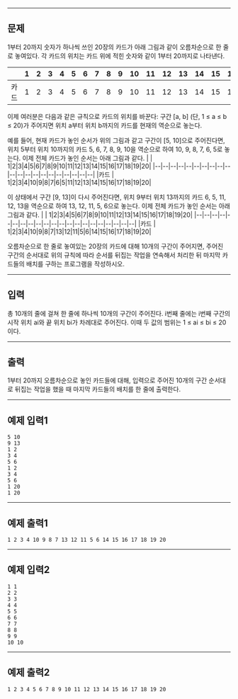 

--- 
## 문제

1부터 20까지 숫자가 하나씩 쓰인 20장의 카드가 아래 그림과 같이 오름차순으로 한 줄로 놓여있다. 각 카드의 위치는 카드 위에 적힌 숫자와 같이 1부터 20까지로 나타낸다. 


| | 1|2|3|4|5|6|7|8|9|10|11|12|13|14|15|16|17|18|19|20|
|--|--|--|--|--|--|--|--|--|--|--|--|--|--|--|--|--|--|--|--|--|
|카드 | 1|2|3|4|5|6|7|8|9|10|11|12|13|14|15|16|17|18|19|20|

이제 여러분은 다음과 같은 규칙으로 카드의 위치를 바꾼다: 구간 [a, b] (단, 1 ≤ a ≤ b ≤ 20)가 주어지면 위치 a부터 위치 b까지의 카드를 현재의 역순으로 놓는다.

예를 들어, 현재 카드가 놓인 순서가 위의 그림과 같고 구간이 [5, 10]으로 주어진다면, 위치 5부터 위치 10까지의 카드 5, 6, 7, 8, 9, 10을 역순으로 하여 10, 9, 8, 7, 6, 5로 놓는다. 이제 전체 카드가 놓인 순서는 아래 그림과 같다.
| | 1|2|3|4|5|6|7|8|9|10|11|12|13|14|15|16|17|18|19|20|
|--|--|--|--|--|--|--|--|--|--|--|--|--|--|--|--|--|--|--|--|--|
|카드 | 1|2|3|4|10|9|8|7|6|5|11|12|13|14|15|16|17|18|19|20|

이 상태에서 구간 [9, 13]이 다시 주어진다면, 위치 9부터 위치 13까지의 카드 6, 5, 11, 12, 13을 역순으로 하여 13, 12, 11, 5, 6으로 놓는다. 이제 전체 카드가 놓인 순서는 아래 그림과 같다.
| | 1|2|3|4|5|6|7|8|9|10|11|12|13|14|15|16|17|18|19|20|
|--|--|--|--|--|--|--|--|--|--|--|--|--|--|--|--|--|--|--|--|--|
|카드 | 1|2|3|4|10|9|8|7|13|12|11|5|6|14|15|16|17|18|19|20|

오름차순으로 한 줄로 놓여있는 20장의 카드에 대해 10개의 구간이 주어지면, 주어진 구간의 순서대로 위의 규칙에 따라 순서를 뒤집는 작업을 연속해서 처리한 뒤 마지막 카드들의 배치를 구하는 프로그램을 작성하시오.




--- 
## 입력
총 10개의 줄에 걸쳐 한 줄에 하나씩 10개의 구간이 주어진다. i번째 줄에는 i번째 구간의 시작 위치 ai와 끝 위치 bi가 차례대로 주어진다. 이때 두 값의 범위는 1 ≤ ai ≤ bi ≤ 20이다.

--- 
## 출력
1부터 20까지 오름차순으로 놓인 카드들에 대해, 입력으로 주어진 10개의 구간 순서대로 뒤집는 작업을 했을 때 마지막 카드들의 배치를 한 줄에 출력한다. 

--- 
## 예제 입력1

```
5 10
9 13
1 2
3 4
5 6
1 2
3 4
5 6
1 20
1 20
```

--- 
## 예제 출력1
```
1 2 3 4 10 9 8 7 13 12 11 5 6 14 15 16 17 18 19 20
```

---
## 예제 입력2

```
1 1
2 2
3 3
4 4
5 5
6 6
7 7
8 8
9 9
10 10

```

---
## 예제 출력2

```
1 2 3 4 5 6 7 8 9 10 11 12 13 14 15 16 17 18 19 20

```
